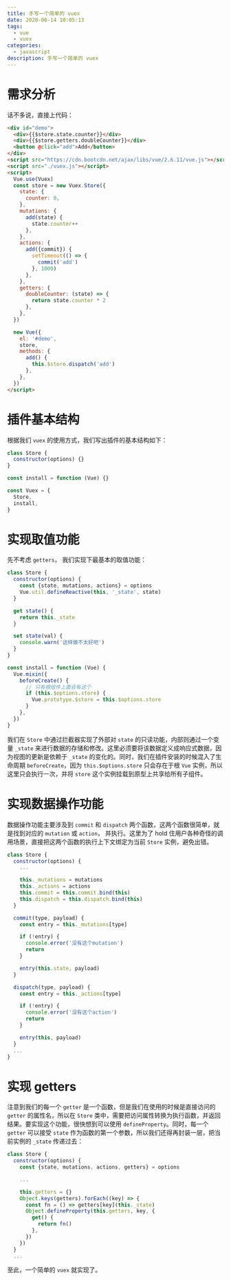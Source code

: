 ```yaml
---
title: 手写一个简单的 vuex
date: 2020-06-14 10:05:13
tags:
  - vue
  - vuex
categories:
  - javascript
description: 手写一个简单的 vuex
---
```


# 需求分析

话不多说，直接上代码：

```html
<div id="demo">
  <div>{{$store.state.counter}}</div>
  <div>{{$store.getters.doubleCounter}}</div>
  <button @click="add">Add</button>
</div>
<script src="https://cdn.bootcdn.net/ajax/libs/vue/2.6.11/vue.js"></script>
<script src="./vuex.js"></script>
<script>
  Vue.use(Vuex)
  const store = new Vuex.Store({
    state: {
      counter: 0,
    },
    mutations: {
      add(state) {
        state.counter++
      },
    },
    actions: {
      add({commit}) {
        setTimeout(() => {
          commit('add')
        }, 1000)
      },
    },
    getters: {
      doubleCounter: (state) => {
        return state.counter * 2
      },
    },
  })

  new Vue({
    el: '#demo',
    store,
    methods: {
      add() {
        this.$store.dispatch('add')
      },
    },
  })
</script>
```

# 插件基本结构

根据我们 `vuex` 的使用方式，我们写出插件的基本结构如下：

```javascript
class Store {
  constructor(options) {}
}

const install = function (Vue) {}

const Vuex = {
  Store,
  install,
}
```

# 实现取值功能

先不考虑 `getters`， 我们实现下最基本的取值功能：

```javascript
class Store {
  constructor(options) {
    const {state, mutations, actions} = options
    Vue.util.defineReactive(this, '_state', state)
  }

  get state() {
    return this._state
  }

  set state(val) {
    console.warn('这样做不太好吧')
  }
}

const install = function (Vue) {
  Vue.mixin({
    beforeCreate() {
      // 只有根组件上面会有这个
      if (this.$options.store) {
        Vue.prototype.$store = this.$options.store
      }
    },
  })
}
```

我们在 `Store` 中通过拦截器实现了外部对 `state` 的只读功能，内部则通过一个变量 `_state` 来进行数据的存储和修改。这里必须要将该数据定义成响应式数据，因为视图的更新是依赖于 `_state` 的变化的。同时，我们在插件安装的时候混入了生命周期 `beforeCreate`，因为 `this.$options.store` 只会存在于根 `Vue` 实例，所以这里只会执行一次，并将 `store` 这个实例挂载到原型上共享给所有子组件。

# 实现数据操作功能

数据操作功能主要涉及到 `commit` 和 `dispatch` 两个函数，这两个函数很简单，就是找到对应的 `mutation` 或 `action`， 并执行。这里为了 hold 住用户各种奇怪的调用场景，直接把这两个函数的执行上下文绑定为当前 `Store` 实例，避免出错。

```javascript
class Store {
  constructor(options) {
    ...

    this._mutations = mutations
    this._actions = actions
    this.commit = this.commit.bind(this)
    this.dispatch = this.dispatch.bind(this)
  }

  commit(type, payload) {
    const entry = this._mutations[type]

    if (!entry) {
      console.error('没有这个mutation')
      return
    }

    entry(this.state, payload)
  }

  dispatch(type, payload) {
    const entry = this._actions[type]

    if (!entry) {
      console.error('没有这个action')
      return
    }

    entry(this, payload)
  }
  ...
}
```

# 实现 getters

注意到我们的每一个 `getter` 是一个函数，但是我们在使用的时候是直接访问的 `getter` 的属性名，所以在 `Store` 类中，需要把访问属性转换为执行函数，并返回结果。要实现这个功能，很快想到可以使用 `defineProperty`。同时，每一个 `getter` 可以接受 `state` 作为函数的第一个参数，所以我们还得再封装一层，把当前实例的 `_state` 传递过去：

```javascript
class Store {
  constructor(options) {
    const {state, mutations, actions, getters} = options

    ...

    this.getters = {}
    Object.keys(getters).forEach((key) => {
      const fn = () => getters[key](this._state)
      Object.defineProperty(this.getters, key, {
        get() {
          return fn()
        },
      })
    })
  }
  ...
```

至此，一个简单的 `vuex` 就实现了。
